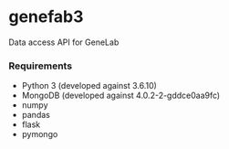 # genefab3

Data access API for GeneLab

### Requirements

* Python 3 (developed against 3.6.10)
* MongoDB (developed against 4.0.2-2-gddce0aa9fc)
* numpy
* pandas
* flask
* pymongo
